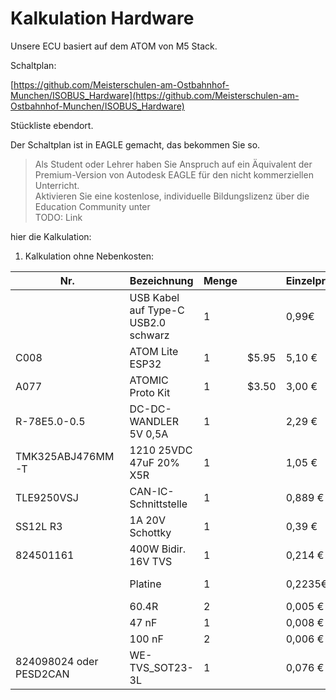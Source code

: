 # Kalkulation Hardware

Unsere ECU basiert auf dem ATOM von M5 Stack. 

Schaltplan:

[https://github.com/Meisterschulen-am-Ostbahnhof-Munchen/ISOBUS_Hardware](https://github.com/Meisterschulen-am-Ostbahnhof-Munchen/ISOBUS_Hardware)

Stückliste ebendort.

Der Schaltplan ist in EAGLE gemacht, das bekommen Sie so.

> Als Student oder Lehrer haben Sie Anspruch auf ein Äquivalent der Premium-Version von Autodesk EAGLE für den nicht kommerziellen Unterricht.  
> Aktivieren Sie eine kostenlose, individuelle Bildungslizenz über die Education Community unter  
> TODO: Link

hier die Kalkulation:

1.  Kalkulation ohne Nebenkosten:

| Nr. | Bezeichnung | Menge |   | Einzelpreis | Gesamtpreis | Link |
| --- | --- | --- | --- | --- | --- | --- |
|   | USB Kabel auf Type-C USB2.0 schwarz | 1 |   | 0,99€ | 0,99€ |   |
| C008 | ATOM Lite ESP32 | 1 | $5.95 | 5,10 € | 5,10 € | [atom-lite-esp32](https://m5stack.com/collections/m5-atom/products/atom-lite-esp32-development-kit) |
| A077 | ATOMIC Proto Kit | 1 | $3.50 | 3,00 € | 3,00 € | [atomic-proto-kit](https://m5stack.com/collections/m5-atom/products/atomic-proto-kit) |
| R-78E5.0-0.5 | DC-DC-WANDLER 5V 0,5A | 1 |   | 2,29 € | 2,29 € | [919-R-78E5.0-0.5](https://www.mouser.de/ProductDetail/919-R-78E5.0-0.5) |
| TMK325ABJ476MM-T | 1210 25VDC 47uF 20% X5R | 1 |   | 1,05 € | 1,05 € | [963-TMK325ABJ476MM-T](https://www.mouser.de/ProductDetail/963-TMK325ABJ476MM-T) |
| TLE9250VSJ | CAN-IC-Schnittstelle | 1 |   | 0,889 € | 0,889 € | [726-TLE9250VSJXUMA1](https://www.mouser.de/ProductDetail/726-TLE9250VSJXUMA1) |
| SS12L R3 | 1A 20V Schottky | 1 |   | 0,39 € | 0,39 € | [821-SS12LR3](https://www.mouser.de/ProductDetail/821-SS12LR3) |
| 824501161 | 400W Bidir. 16V TVS | 1 |   | 0,214 € | 0,214 € | [824501161](https://www.we-online.com/katalog/de/WE-TVSP?sq=824501161#824501161) |
|   | Platine | 1 |   | 0,2235€ | 0,2235€ | [Atomic\_V1.0\_2020-08-29.zip](Atomic_V1.0_2020-08-29.zip) |
|   | 60.4R | 2 |   | 0,005 € | 0,010 € | [CRCW040260R4FKED](https://www.mouser.de/ProductDetail/Vishay-Dale/CRCW040260R4FKED?qs=sGAEpiMZZMukHu%252BjC5l7YTd9ej6Kgk179nsZ36Jo8n0%3D) |
|   | 47 nF | 1 |   | 0,008 € | 0,016 € | [TMF105B7473KVHF](https://www.mouser.de/ProductDetail/Taiyo-Yuden/TMF105B7473KVHF?qs=sGAEpiMZZMukHu%252BjC5l7YbZJogKwR3uA3eRLE2jFr74%3D) |
|   | 100 nF | 2 |   | 0,006 € | 0,012 € | [GCM155R71C104KA55D](https://www.mouser.de/ProductDetail/Murata-Electronics/GCM155R71C104KA55D?qs=sGAEpiMZZMukHu%252BjC5l7YeyuOEkAjDobycZoV1p3zeo%3D) |
| 824098024 oder PESD2CAN | WE-TVS\_SOT23-3L | 1 |   | 0,076 € | 0,076 € | [PESD2CAN215](https://www.mouser.de/ProductDetail/Nexperia/PESD2CAN215?qs=%2Fha2pyFaduitgFsSuyaqyGR977FW4A%2FXKtBkWCOl6s0%3D) |
